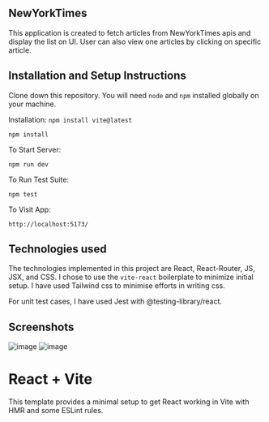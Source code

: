 ## NewYorkTimes

This application is created to fetch articles from NewYorkTimes apis and display the list on UI. User can also view one articles by clicking on specific article.

## Installation and Setup Instructions

Clone down this repository. You will need `node` and `npm` installed globally on your machine.

Installation:
`npm install vite@latest`

`npm install`

To Start Server:

`npm run dev`

To Run Test Suite:

`npm test`

To Visit App:

`http://localhost:5173/`

## Technologies used

The technologies implemented in this project are React, React-Router, JS, JSX, and CSS. I chose to use the `vite-react` boilerplate to minimize initial setup. I have used Tailwind css to minimise efforts in writing css.

For unit test cases, I have used Jest with @testing-library/react.

## Screenshots

![image](https://github.com/user-attachments/assets/5add32c3-cc2f-4a50-aa6f-e0097d7d2dff)
![image](https://github.com/user-attachments/assets/71898ff0-00e4-498b-90e0-97be93089697)

# React + Vite

This template provides a minimal setup to get React working in Vite with HMR and some ESLint rules.
